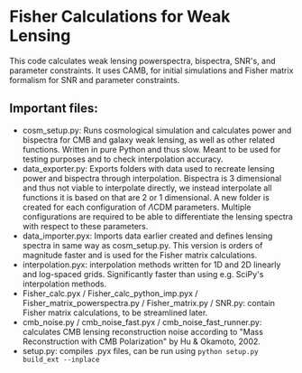 
# Fisher Calculations for Weak Lensing

This code calculates weak lensing powerspectra, bispectra, SNR's, and parameter constraints. It uses CAMB, for initial simulations and Fisher matrix formalism for SNR and parameter constraints.

## Important files:
-	cosm_setup.py: Runs cosmological simulation and calculates power and bispectra for CMB and galaxy weak lensing, as well as other related functions. Written in pure Python and thus slow. Meant to be used for testing purposes and to check interpolation accuracy.
-	data_exporter.py: Exports folders with data used to recreate lensing power and bispectra through interpolation. Bispectra is 3 dimensional and thus not viable to interpolate directly, we instead interpolate all functions it is based on that are 2 or 1 dimensional. A new folder is created for each configuration of $\Lambda$CDM parameters. Multiple configurations are required to be able to differentiate the lensing spectra with respect to these parameters.
-	data_importer.pyx: Imports data earlier created and defines lensing spectra in same way as cosm_setup.py. This version is orders of magnitude faster and is used for the Fisher matrix calculations.
-	interpolation.pyx: interpolation methods written for 1D and 2D linearly and log-spaced grids. Significantly faster than using e.g. SciPy's interpolation methods.
-	Fisher_calc.pyx / Fisher_calc_python_imp.pyx / Fisher_matrix_powerspectra.py / Fisher_matrix.py / SNR.py: contain Fisher matrix calculations, to be streamlined later.
-	cmb_noise.py / cmb_noise_fast.pyx / cmb_noise_fast_runner.py: calculates CMB lensing reconstruction noise according to "Mass Reconstruction with CMB Polarization" by Hu & Okamoto, 2002.
-	setup.py: compiles .pyx files, can be run using `python setup.py build_ext --inplace`
